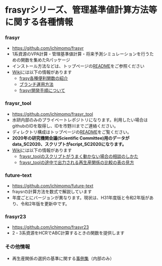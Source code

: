 # frasyrシリーズ、管理基準値計算方法等に関する各種情報

### frasyr 
   - https://github.com/ichimomo/frasyr
   - 1系資源のVPA計算・管理基準値計算・将来予測シミュレーションを行うための関数を集めたRパッケージ
   - インストール方法などは、トップページの[README](https://github.com/ichimomo/frasyr/blob/master/README.md)をご参照ください
   - [Wiki](https://github.com/ichimomo/frasyr/wiki)には以下の情報があります
	  - [frasy各種便利関数の紹介](https://github.com/ichimomo/frasyr/wiki/Cheat-Sheet)
      - [ブランチ運用方法](https://github.com/ichimomo/frasyr/wiki/Branch-Operation-manual)
	  - [frasyr開発手順について](https://github.com/ichimomo/frasyr/wiki/Development-Policy)
	  
### fraysr_tool
   - https://github.com/ichimomo/frasyr_tool
   - 水研内部のみのプライベートレポジトリになります。利用したい場合はgithubのIDを取得し、IDを市野川までご連絡ください。
   - ディレクトリ構成はトップページの[README](https://github.com/ichimomo/frasyr_tool/blob/master/README.md)をご覧ください。
   - **2020年の研究機関会議(Scientific Committee)用のデータがdata_SC2020、スクリプトがscript_SC2020になります。**
   - [Wiki](https://github.com/ichimomo/frasyr_tool/wiki)には以下の情報があります
      - [fraysr_toolのスクリプトがうまく動かない場合の相談のしかた](https://github.com/ichimomo/frasyr_tool/wiki/%E3%83%90%E3%82%B0%E5%A0%B1%E5%91%8A%E3%83%BB%E3%82%A8%E3%83%A9%E3%83%BC%E7%9B%B8%E8%AB%87%E3%81%AE%E3%82%84%E3%82%8A%E3%81%8B%E3%81%9F)
      - [fraysr_toolの途中で出力される再生産関係の比較の表の見方](https://github.com/ichimomo/frasyr_tool/wiki/%E5%86%8D%E7%94%9F%E7%94%A3%E9%96%A2%E4%BF%82%E3%81%AE%E8%A1%A8%E3%81%AE%E8%A6%8B%E6%96%B9)

### future-text 
   - https://github.com/ichimomo/future-text
   - fraysrの計算方法を数式で解説しています
   - 年度ごとにバージョンが異なります。現状は、H31年度版と令和2年版があり、令和2年版を更新中です。
   
### frasyr23
   - https://github.com/ichimomo/frasyr23
   - 2・3系資源をHCRでABC計算するときの関数を提供します
   
### その他情報
   - 再生産関係の選択の基準に関する[事例集](http://abchan.fra.go.jp/nc/htdocs/?action=cabinet_action_main_download&block_id=1543&room_id=765&cabinet_id=78&file_id=6204&upload_id=9747)（内部のみ） 

